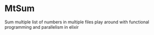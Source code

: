 # MtSum

Sum multiple list of numbers in multiple files
play around with functional programming and parallelism in elixir
